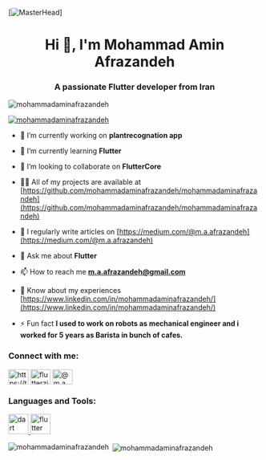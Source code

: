 [![MasterHead](https://res.cloudinary.com/superfolio/image/upload/v1620689979/68747470733a2f2f692e70696e696d672e636f6d2f6f726967696e616c732f63362f33332f63322f63363333633230656465383266306530636564376435373064626533613166332e676966_yjuh2s.gif)]
<h1 align="center">Hi 👋, I'm Mohammad Amin Afrazandeh</h1>
<h3 align="center">A passionate Flutter developer from Iran</h3>

<p align="left"> <img src="https://komarev.com/ghpvc/?username=mohammadaminafrazandeh&label=Profile%20views&color=0e75b6&style=flat" alt="mohammadaminafrazandeh" /> </p>

<p align="left"> <a href="https://github.com/ryo-ma/github-profile-trophy"><img src="https://github-profile-trophy.vercel.app/?username=mohammadaminafrazandeh" alt="mohammadaminafrazandeh" /></a> </p>

- 🔭 I’m currently working on **plantrecognation app**

- 🌱 I’m currently learning **Flutter**

- 👯 I’m looking to collaborate on **FlutterCore**

- 👨‍💻 All of my projects are available at [https://github.com/mohammadaminafrazandeh/mohammadaminafrazandeh](https://github.com/mohammadaminafrazandeh/mohammadaminafrazandeh)

- 📝 I regularly write articles on [https://medium.com/@m.a.afrazandeh](https://medium.com/@m.a.afrazandeh)

- 💬 Ask me about **Flutter**

- 📫 How to reach me **m.a.afrazandeh@gmail.com**

- 📄 Know about my experiences [https://www.linkedin.com/in/mohammadaminafrazandeh/](https://www.linkedin.com/in/mohammadaminafrazandeh/)

- ⚡ Fun fact **I used to work on robots as mechanical engineer and i worked for 5 years as Barista in bunch of cafes.**

<h3 align="left">Connect with me:</h3>
<p align="left">
<a href="https://twitter.com/https://twitter.com/flutterziero" target="blank"><img align="center" src="https://raw.githubusercontent.com/rahuldkjain/github-profile-readme-generator/master/src/images/icons/Social/twitter.svg" alt="https://twitter.com/flutterziero" height="30" width="40" /></a>
<a href="https://instagram.com/flutterziero" target="blank"><img align="center" src="https://raw.githubusercontent.com/rahuldkjain/github-profile-readme-generator/master/src/images/icons/Social/instagram.svg" alt="flutterziero" height="30" width="40" /></a>
<a href="https://medium.com/@m.a.afrazandeh" target="blank"><img align="center" src="https://raw.githubusercontent.com/rahuldkjain/github-profile-readme-generator/master/src/images/icons/Social/medium.svg" alt="@m.a.afrazandeh" height="30" width="40" /></a>
</p>

<h3 align="left">Languages and Tools:</h3>
<p align="left"> <a href="https://dart.dev" target="_blank" rel="noreferrer"> <img src="https://www.vectorlogo.zone/logos/dartlang/dartlang-icon.svg" alt="dart" width="40" height="40"/> </a> <a href="https://flutter.dev" target="_blank" rel="noreferrer"> <img src="https://www.vectorlogo.zone/logos/flutterio/flutterio-icon.svg" alt="flutter" width="40" height="40"/> </a> </p>

<p><img align="left" src="https://github-readme-stats.vercel.app/api/top-langs?username=mohammadaminafrazandeh&show_icons=true&locale=en&layout=compact" alt="mohammadaminafrazandeh" /></p>

<p>&nbsp;<img align="center" src="https://github-readme-stats.vercel.app/api?username=mohammadaminafrazandeh&show_icons=true&locale=en" alt="mohammadaminafrazandeh" /></p>
